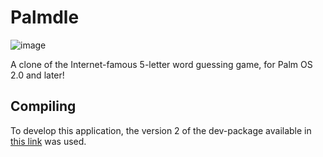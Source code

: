 # Palmdle

![image](https://user-images.githubusercontent.com/9155588/155938313-9657fd95-81a3-43f7-8d41-3155108eaeeb.png)

A clone of the Internet-famous 5-letter word guessing game, for Palm OS 2.0 and later!

## Compiling

To develop this application, the version 2 of the dev-package available in [this link][1] was used.

[1]: https://palm2000.com/projects/compilingAndBuildingPalmOsAppsOnUbuntu2004LTS.php
